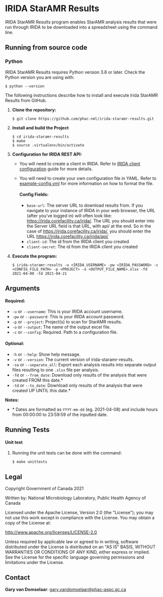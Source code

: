 # IRIDA StarAMR Results

IRIDA StarAMR Results program enables StarAMR analysis results that were run through IRIDA to be downloaded into a spreadsheet using the command line. 

## Running from source code

### Python
IRIDA StarAMR Results requires Python version 3.8 or later. Check the Python version you are using with:
```
$ python --version
```

The following instructions describe how to install and execute Irida StarAMR Results from GitHub.

1. __Clone the repository:__
   ```
   $ git clone https://github.com/phac-nml/irida-staramr-results.git
   ```

2. __Install and build the Project__
   ```
   $ cd irida-staramr-results
   $ make
   $ source .virtualenv/bin/activate
   ```
  

3. __Configuration for IRIDA REST API:__
   - You will need to create a client in IRIDA. Refer to [IRIDA client configuration](https://irida.corefacility.ca/documentation/user/administrator/#managing-system-clients) guide for more details.
   - You will need to create your own configuration file in YAML. Refer to [example-config.yml](example-config.yml) for more information on how to format the file.
    
        #### Config Fields:
    
        - `base-url`: The server URL to download results from. If you navigate to your instance of IRIDA in your web browser, the URL (after you’ve logged in) will often look like: https://irida.corefacility.ca/irida/. The URL you should enter into the Server URL field is that URL, with api/ at the end. So in the case of https://irida.corefacility.ca/irida/, you should enter the URL https://irida.corefacility.ca/irida/api/
        - `client-id`: The id from the IRIDA client you created
        - `client-secret`: The id from the IRIDA client you created


4. __Execute the program:__
    ```
    $ irida-staramr-results -u <IRIDA_USERNAME> -pw <IRIDA_PASSWORD> -c <CONFIG_FILE_PATH> -p <PROJECT> -o <OUTPUT_FILE_NAME>.xlsx -fd 2021-04-08 -td 2021-04-21
    ```

## Arguments

#### Required:
- `-u` or `--username`: This is your IRIDA account username.
- `-pw` or `--password`: This is your IRIDA account password.
- `-p` or `--project`: Project(s) to scan for StarAMR results.
- `-o` or `--output`: The name of the output excel file.
- `-c` or `--config`: Required. Path to a configuration file.

#### Optional:
- `-h` or `--help`: Show help message.
- `-v` or `--version`: The current version of irida-staramr-results.
- `-sa` or `--separate_all`: Export each analysis results into separate output files resulting to one `.xlsx` file per analysis.
- `-fd` or `--from_date`: Download only results of the analysis that were created FROM this date.*
- `-td` or `--to_date`: Download only results of the analysis that were created UP UNTIL this date.*
    
__Notes:__ 
- \* Dates are formatted as `YYYY-mm-dd` (eg. 2021-04-08) and include hours from 00:00:00 to 23:59:59 of the inputted date.

## Running Tests
#### Unit test
1. Running the unit tests can be done with the command:
    ```
    $ make unittests
    ```


## Legal

Copyright Government of Canada 2021

Written by: National Microbiology Laboratory, Public Health Agency of Canada

Licensed under the Apache License, Version 2.0 (the "License"); you may not use
this work except in compliance with the License. You may obtain a copy of the
License at:

http://www.apache.org/licenses/LICENSE-2.0

Unless required by applicable law or agreed to in writing, software distributed
under the License is distributed on an "AS IS" BASIS, WITHOUT WARRANTIES OR
CONDITIONS OF ANY KIND, either express or implied. See the License for the
specific language governing permissions and limitations under the License.


## Contact

**Gary van Domselaar**: gary.vandomselaar@phac-aspc.gc.ca
